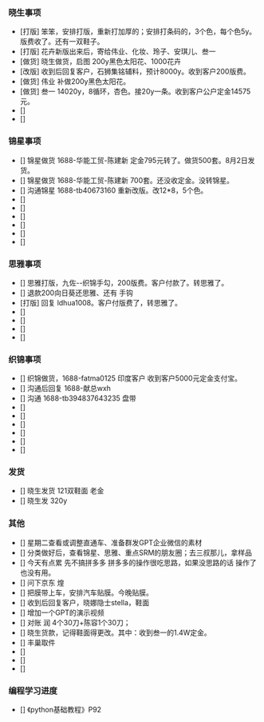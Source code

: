 ### 晓生事项
- [打版] 笨笨，安排打版，重新打加厚的；安排打条码的，3个色，每个色5y。版费收了。还有一双鞋子。
- [打版] 花卉新版出来后，寄给伟业、化妆、玲子、安琪儿、叁一
- [做货] 晓生做货，启图 200y黑色太阳花、1000花卉
- [改版] 收到后回复客户，石狮集铭辅料，预计8000y。收到客户200版费。
- [做货] 伟业 补做200y黑色太阳花。
- [做货] 叁一 14020y，8循环，杏色。接20y一条。收到客户公户定金14575元。 
- [] 
- []


### 锦星事项
- [] 锦星做货 1688-华能工贸-陈建新 定金795元转了。做货500套。8月2日发货。
- [] 锦星做货 1688-华能工贸-陈建新 700套。还没收定金。没转锦星。
- [] 沟通锦星 1688-tb40673160 重新改版。改12*8，5个色。
- [] 
- []
- [] 
- []
- [] 
- []


### 思雅事项
- [] 思雅打版，九佐--织锦手勾，200版费。客户付款了。转思雅了。
- [] 退款200向日葵还思雅、还有 手钩
- [打版] 回复 ldhua1008。客户付版费了，转思雅了。
- [] 
- []
- [] 
- []




### 织锦事项
- [] 织锦做货，1688-fatma0125 印度客户 收到客户5000元定金支付宝。
- [] 沟通后回复 1688-献总wxh
- [] 沟通 1688-tb394837643235 盘带
- [] 
- []
- [] 
- []
- [] 
- []


### 发货
- [] 晓生发货 121双鞋面 老金
- [] 晓生发 320y


### 其他
- [] 星期二查看或调整直通车、准备群发GPT企业微信的素材
- [] 分类做好后，查看锦星、思雅、重点SRM的朋友圈；去三叔那儿，拿样品
- [] 今天有点累 先不搞拼多多 拼多多的操作很吃思路，如果没思路的话 操作了也没有用。
- [] 问下京东 煌
- [] 把膜带上车，安排汽车贴膜。今晚贴膜。
- [] 收到后回复客户，晓娜隐士stella，鞋面
- [] 增加一个GPT的演示视频
- [] 对账 润 4个30刀+陈容1个30刀；
- [] 晓生货款，记得鞋面得更改。其中：收到叁一的1.4W定金。
- [] 丰巢取件
- []
- []
- []

### 编程学习进度
- [] 《python基础教程》P92

